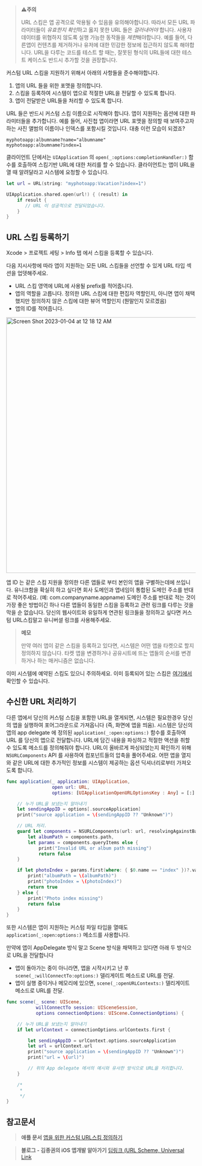 > **⚠️주의**
> 
> URL 스킴은 앱 공격으로 악용될 수 있음을 유의해야합니다. 따라서 모든 URL 파라미터들이 *유효한지 확인*하고 옳지 못한 URL 들은 *걸러내어야* 합니다. 
> 사용자 데이터를 위협하지 않도록 실행 가능한 동작들을 *제한*해야합니다.
> 예를 들어, 다른앱이 컨텐츠를 제거하거나 유저에 대한 민감한 정보에 접근하지 않도록 해야합니다.
> URL을 다루는 코드를 테스트 할 때는, 잘못된 형식의 URL들에 대한 테스트 케이스도 반드시 추가할 것을 권장합니다.

커스텀 URL 스킴을 지원하기 위해서 아래의 사항들을 준수해야합니다.

1. 앱의 URL 들을 위한 포맷을 정의합니다.
2. 스킴을 등록하여 시스템이 앱으로 적절한 URL을 전달할 수 있도록 합니다.
3. 앱이 전달받은 URL들을 처리할 수 있도록 합니다.

URL 들은 반드시 커스텀 스킴 이름으로 시작해야 합니다. 
앱이 지원하는 옵션에 대한 파라미터들을 추가합니다. 예를 들어, 사진첩 앱이라면 URL 포맷을 정의할 때 보여주고자 하는 사진 앨범의 이름이나 인덱스를 포함시킬 것입니다. 대충 이런 모습이 되겠죠?

```
myphotoapp:albumname?name="albumname"
myphotoapp:albumname?index=1
```

클라이언트 단에서는 `UIApplication` 의 `open(_:options:completionHandler:)` 함수를 호출하여 스킴기반 URL에 대한 처리를 할 수 있습니다.
클라이언트는 앱이 URL을 열 때 알려달라고 시스템에 요청할 수 있습니다.

```swift
let url = URL(string: "myphotoapp:Vacation?index=1")

UIApplication.shared.open(url!) { (result) in
    if result {
       // URL 이 성공적으로 전달되었습니다.
    }
}
```

## URL 스킴 등록하기

Xcode > 프로젝트 세팅 > Info 탭 에서 스킴을 등록할 수 있습니다.

다음 지시사항에 따라 앱이 지원하는 모든 URL 스킴들을 선언할 수 있게 URL 타입 섹션을 업뎃해주세요.

- URL 스킴 영역에 URL에 사용될 prefix를 적어줍니다.
- 앱의 역할을 고릅니다. 정의한 URL 스킴에 대한 편집자 역할인지, 아니면 앱이 채택했지만 정의하지 않은 스킴에 대한 뷰어 역할인지 (뭔말인지 모르겠음)
- 앱의 ID를 적어줍니다.

<img width="679" alt="Screen Shot 2023-01-04 at 12 18 12 AM" src="https://user-images.githubusercontent.com/53814741/210386335-c7ed7486-903c-4e0f-bcab-3ae73a4e264c.png">

앱 ID 는 같은 스킴 지원을 정의한 다른 앱들로 부터 본인의 앱을 구별하는데에 쓰입니다.
유니크함을 확실히 하고 싶다면 회사 도메인과 앱네임이 통합된 도메인 주소를 반대로 적어주세요. (예: com.companyname.appname)
도메인 주소를 반대로 적는 것이 가장 좋은 방법이긴 하나 다른 앱들이 동일한 스킴을 등록하고 관련 링크를 다루는 것을 막을 순 없습니다. 
당신의 웹사이트와 유일하게 연관된 링크들을 정의하고 싶다면 커스텀 URL스킴말고 유니버셜 링크를 사용해주세요.

> **메모**
>
> 만약 여러 앱이 같은 스킴을 등록하고 있다면, 시스템은 어떤 앱을 타켓으로 할지 정의하지 않습니다. 
> 타켓 앱을 변경하거나 공유시트에 뜨는 앱들의 순서를 변경하거나 하는 매커니즘은 없습니다.

이미 시스템에 예약된 스킴도 있으니 주의하세요. 이미 등록되어 있는 스킴은 [여기에서](https://developer.apple.com/library/archive/featuredarticles/iPhoneURLScheme_Reference/Introduction/Introduction.html#//apple_ref/doc/uid/TP40007899) 확인할 수 있습니다.

## 수신한 URL 처리하기

다른 앱에서 당신의 커스텀 스킴을 포함한 URL을 열게되면, 시스템은 필요한경우 당신의 앱을 실행하여 포어그라운드로 가져옵니다 (즉, 화면에 앱을 띄움).
시스템은 당신의 앱의 app delegate 에 정의된 `application(_:open:options:)` 함수를 호출하여 URL 를 당신의 앱으로 전달합니다.
URL에 담긴 내용을 파싱하고 적절한 액션을 취할 수 있도록 메소드를 정의해줘야 합니다.
URL이 올바르게 파싱되었는지 확인하기 위해 `NSURLComponents` API 를 사용하여 컴포넌트들의 압축을 풀어주세요.
어떤 앱을 열지와 같은 URL에 대한 추가적인 정보를 시스템이 제공하는 옵션 딕셔너리로부터 가져오도록 합니다.

```swift
func application(_ application: UIApplication,
                 open url: URL,
                 options: [UIApplicationOpenURLOptionsKey : Any] = [:] ) -> Bool {

    // 누가 URL을 보냈는지 알아내기
    let sendingAppID = options[.sourceApplication]
    print("source application = \(sendingAppID ?? "Unknown")")

    // URL 처리.
    guard let components = NSURLComponents(url: url, resolvingAgainstBaseURL: true),
        let albumPath = components.path,
        let params = components.queryItems else {
            print("Invalid URL or album path missing")
            return false
    }

    if let photoIndex = params.first(where: { $0.name == "index" })?.value {
        print("albumPath = \(albumPath)")
        print("photoIndex = \(photoIndex)")
        return true
    } else {
        print("Photo index missing")
        return false
    }
}
```

또한 시스템은 앱이 지원하는 커스텀 파일 타입을 열때도 `application(_:open:options:)` 메소드를 사용합니다.

만약에 앱이 AppDelegate 방식 말고 Scene 방식을 채택하고 있다면 아래 두 방식으로 URL을 전달합니다
- 앱이 돌아가는 중이 아니라면, 앱을 시작시키고 난 후 `scene(_:willConnectTo:options:)` 델리게이트 메소드로 URL를 전달.
- 앱이 실행 중이거나 메모리에 있으면, `scene(_:openURLContexts:)` 델리게이트 메소드로 URL를 전달.

```swift
func scene(_ scene: UIScene, 
           willConnectTo session: UISceneSession, 
           options connectionOptions: UIScene.ConnectionOptions) {

    // 누가 URL을 보냈는지 알아내기
    if let urlContext = connectionOptions.urlContexts.first {

        let sendingAppID = urlContext.options.sourceApplication
        let url = urlContext.url
        print("source application = \(sendingAppID ?? "Unknown")")
        print("url = \(url)")

        // 위의 App delegate 에서의 예시와 유사한 방식으로 URL을 처리합니다.
    }

    /*
     *
     */
}
```


## 참고문서

> **애플 문서** 
> [앱을 위한 커스텀 URL스킴 정의하기](https://developer.apple.com/documentation/xcode/defining-a-custom-url-scheme-for-your-app)

> **블로그 - 김종권의 iOS 앱개발 알아가기**
> [딥링크 (URL Scheme, Universal Link](https://ios-development.tistory.com/207)
